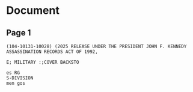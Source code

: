 # Document

## Page 1

```text
(104-10131-10028) (2025 RELEASE UNDER THE PRESIDENT JOHN F. KENNEDY ASSASSINATION RECORDS ACT OF 1992,

E; MILITARY :;COVER BACKSTO

es RG
S-DIVISION
men gos
```

